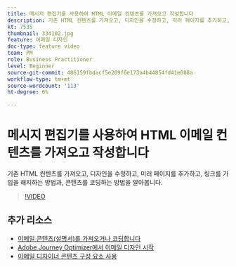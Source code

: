 ```yaml
---
title: 메시지 편집기를 사용하여 HTML 이메일 컨텐츠를 가져오고 작성합니다
description: 기존 HTML 컨텐츠를 가져오고, 디자인을 수정하고, 미러 페이지를 추가하고, 링크를 가입을 해지하는 방법과, 콘텐츠를 코딩하는 방법을 알아봅니다.
kt: 7535
thumbnail: 334102.jpg
feature: 이메일 디자인
doc-type: feature video
team: PM
role: Business Practitioner
level: Beginner
source-git-commit: 486159fbdacf5e209f6e173a4b44854fd41e088a
workflow-type: tm+mt
source-wordcount: '113'
ht-degree: 6%

---
```



# 메시지 편집기를 사용하여 HTML 이메일 컨텐츠를 가져오고 작성합니다

기존 HTML 컨텐츠를 가져오고, 디자인을 수정하고, 미러 페이지를 추가하고, 링크를 가입을 해지하는 방법과, 콘텐츠를 코딩하는 방법을 알아봅니다.

>[!VIDEO](https://video.tv.adobe.com/v/334102?quality=12)

## 추가 리소스

* [이메일 콘텐츠(설명서)를 가져오거나 코딩합니다](https://experienceleague.adobe.com/docs/journey-optimizer/using/create-messages/email-designer/existing-content.html)
* [Adobe Journey Optimizer에서 이메일 디자인 시작](https://experienceleague.adobe.com/docs/journey-optimizer/using/create-messages/email-designer/design-emails.html)
* [이메일 디자이너 콘텐츠 구성 요소 사용](https://experienceleague.adobe.com/docs/journey-optimizer/using/create-messages/email-designer/design-emails.html)
